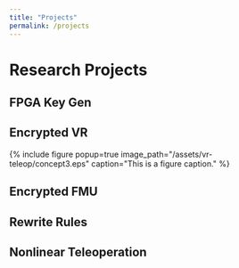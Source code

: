 ```yaml
---
title: "Projects"
permalink: /projects
---
```


<!-- # Class Projects

## DNA Replicator

## FEA Gear Failure

## NURBS Optimization

## Acustic Layered Reflection/Transmision -->

# Research Projects

## FPGA Key Gen

## Encrypted VR
{% include figure popup=true image_path="/assets/vr-teleop/concept3.eps" caption="This is a figure caption." %}

## Encrypted FMU

## Rewrite Rules

## Nonlinear Teleoperation